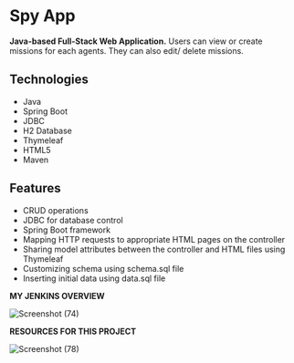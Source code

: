 # Spy App

**Java-based Full-Stack Web Application.** Users can view or create missions for each agents. They can also edit/ delete missions.

## Technologies

- Java
- Spring Boot
- JDBC
- H2 Database
- Thymeleaf
- HTML5
- Maven

## Features

- CRUD operations
- JDBC for database control
- Spring Boot framework
- Mapping HTTP requests to appropriate HTML pages on the controller
- Sharing model attributes between the controller and HTML files using Thymeleaf
- Customizing schema using schema.sql file
- Inserting initial data using data.sql file

**MY JENKINS OVERVIEW**

![Screenshot (74)](https://github.com/mallikharjun999/CICD--CRUD/assets/135102124/183c1574-1947-4b20-ae95-d1969ed805fb)

**RESOURCES FOR THIS PROJECT**

![Screenshot (78)](https://github.com/mallikharjun999/CICD--CRUD/assets/135102124/6f5f81b2-3be1-4b9f-97e0-1282ecf2793d)



